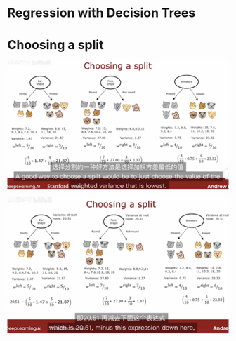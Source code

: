 
# Regression with Decision Trees


# Choosing a split


![alt text](image-1.png)

![alt text](image-2.png)





